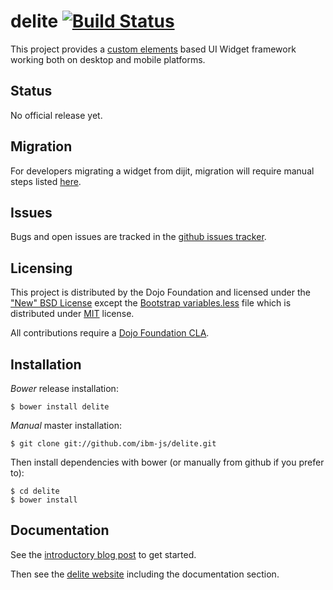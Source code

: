 # delite [![Build Status](https://travis-ci.org/ibm-js/delite.png?branch=master)](https://travis-ci.org/ibm-js/delite)

This project provides a [custom elements](http://www.html5rocks.com/en/tutorials/webcomponents/customelements/) based UI Widget framework working both on desktop and mobile platforms.

## Status

No official release yet.

## Migration

For developers migrating a widget from dijit, migration will require manual steps listed [here](docs/migration.md).

## Issues

Bugs and open issues are tracked in the
[github issues tracker](https://github.com/ibm-js/delite/issues).

## Licensing

This project is distributed by the Dojo Foundation and licensed under the ["New" BSD License](./LICENSE) except the 
[Bootstrap variables.less](./themes/bootstrap/variables.less) file which is distributed under 
[MIT](./themes/bootstrap/LICENSE) license.

All contributions require a [Dojo Foundation CLA](http://dojofoundation.org/about/claForm).

## Installation

_Bower_ release installation:

    $ bower install delite

_Manual_ master installation:

    $ git clone git://github.com/ibm-js/delite.git

Then install dependencies with bower (or manually from github if you prefer to):

	$ cd delite
	$ bower install

## Documentation

See the [introductory blog post](http://ibm-js.github.io/2014/07/18/delite-and-deliteful.html) to get started.

Then see the [delite website](http://ibm-js.github.io/delite/) including the documentation section.

